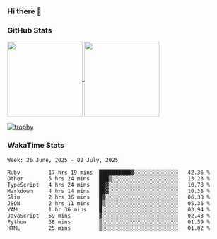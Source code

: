 ### Hi there 👋

### GitHub Stats

<a href="https://github.com/anuraghazra/github-readme-stats">
  <img align="center" height="170px" src="https://github-readme-stats.vercel.app/api/top-langs/?username=tksfjt1024&layout=compact&count_private=true&show_icons=true&show_icons=true&theme=graywhite" />
</a>
<a href="https://github.com/anuraghazra/github-readme-stats">
  <img align="center" height="170px" src="https://github-readme-stats.vercel.app/api?username=tksfjt1024&count_private=true&show_icons=true&show_icons=true&theme=graywhite" />
</a>

[![trophy](https://github-profile-trophy.vercel.app/?username=tksfjt1024)](https://github.com/ryo-ma/github-profile-trophy)

### WakaTime Stats

<!--START_SECTION:waka-->
```text
Week: 26 June, 2025 - 02 July, 2025

Ruby         17 hrs 19 mins  ██████████▓░░░░░░░░░░░░░░   42.36 % 
Other        5 hrs 24 mins   ███▒░░░░░░░░░░░░░░░░░░░░░   13.23 % 
TypeScript   4 hrs 24 mins   ██▓░░░░░░░░░░░░░░░░░░░░░░   10.78 % 
Markdown     4 hrs 14 mins   ██▓░░░░░░░░░░░░░░░░░░░░░░   10.38 % 
Slim         2 hrs 36 mins   █▓░░░░░░░░░░░░░░░░░░░░░░░   06.38 % 
JSON         2 hrs 11 mins   █▒░░░░░░░░░░░░░░░░░░░░░░░   05.35 % 
YAML         1 hr 36 mins    █░░░░░░░░░░░░░░░░░░░░░░░░   03.94 % 
JavaScript   59 mins         ▓░░░░░░░░░░░░░░░░░░░░░░░░   02.43 % 
Python       38 mins         ▒░░░░░░░░░░░░░░░░░░░░░░░░   01.59 % 
HTML         25 mins         ▒░░░░░░░░░░░░░░░░░░░░░░░░   01.02 % 
```
<!--END_SECTION:waka-->
